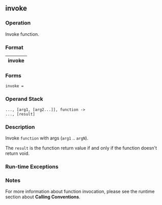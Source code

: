 ## invoke

### Operation
Invoke function.

### Format
| invoke |
| :----: |

### Forms
```
invoke =
```

### Operand Stack
```
..., [arg1, [arg2...]], function ->
..., [result]
```

### Description
Invoke `function` with args (`arg1` .. `argN`).

The `result` is the function return value if and only if the function doesn't return void.

### Run-time Exceptions

### Notes
For more information about function invocation, please see
the runtime section about **Calling Conventions**.

